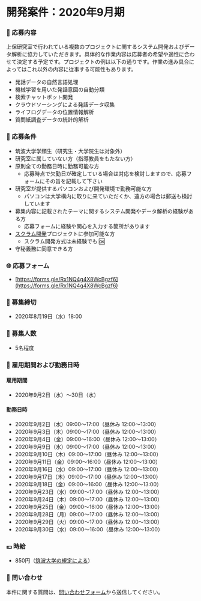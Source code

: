 # 開発案件：2020年9月期

### 🔖 応募内容

上保研究室で行われている複数のプロジェクトに関するシステム開発およびデータ解析に協力していただきます。具体的な作業内容は応募者の希望や適性に合わせて決定する予定です。プロジェクトの例は以下の通りです。作業の進み具合によってはこれ以外の内容に従事する可能性もあります。

* 発話データの自然言語処理
* 機械学習を用いた発話意図の自動分類
* 検索チャットボット開発
* クラウドソーシングによる発話データ収集
* ライフログデータの位置情報解析
* 質問紙調査データの統計的解析

### 🎯 応募条件

* 筑波大学学類生（研究生・大学院生は対象外）
* 研究室に属していない方（指導教員をもたない方）
* 原則全ての勤務日時に勤務可能な方
  * 応募時点で欠勤日が確定している場合は対応を検討しますので、応募フォームにその旨を記載して下さい
* 研究室が提供するパソコンおよび開発環境で勤務可能な方
  * パソコンは大学構内に取りに来ていただくか、遠方の場合は郵送も検討しています
* 募集内容に記載されたテーマに関するシステム開発やデータ解析の経験がある方
  * 応募フォームに経験や関心を入力する箇所があります
* [スクラム開発](https://ja.wikipedia.org/wiki/%E3%82%B9%E3%82%AF%E3%83%A9%E3%83%A0_%28%E3%82%BD%E3%83%95%E3%83%88%E3%82%A6%E3%82%A7%E3%82%A2%E9%96%8B%E7%99%BA%29)プロジェクトに参加可能な方
  * スクラム開発方式は未経験でも 🆗 
* 守秘義務に同意できる方

### 🌐 応募フォーム

* [https://forms.gle/Rx1NQ4g4X8WcBgzf6](https://forms.gle/Rx1NQ4g4X8WcBgzf6)

### 📆 募集締切

* 2020年8月19日（水）18:00

### 🔢 募集人数

* 5名程度

### 📆 雇用期間および勤務日時

#### 雇用期間

* 2020年9月2日（水）～30日（水）

#### 勤務日時

* 2020年9月2日（水）09:00～17:00（昼休み 12:00～13:00）
* 2020年9月3日（木）09:00～17:00（昼休み 12:00～13:00）
* 2020年9月4日（金）09:00～16:00（昼休み 12:00～13:00）
* 2020年9月9日（水）09:00～17:00（昼休み 12:00～13:00）
* 2020年9月10日（木）09:00～17:00（昼休み 12:00～13:00）
* 2020年9月11日（金）09:00～16:00（昼休み 12:00～13:00）
* 2020年9月16日（水）09:00～17:00（昼休み 12:00～13:00）
* 2020年9月17日（木）09:00～17:00（昼休み 12:00～13:00）
* 2020年9月18日（金）09:00～16:00（昼休み 12:00～13:00）
* 2020年9月23日（水）09:00～17:00（昼休み 12:00～13:00）
* 2020年9月24日（木）09:00～17:00（昼休み 12:00～13:00）
* 2020年9月25日（金）09:00～16:00（昼休み 12:00～13:00）
* 2020年9月28日（月）09:00～17:00（昼休み 12:00～13:00）
* 2020年9月29日（火）09:00～17:00（昼休み 12:00～13:00）
* 2020年9月30日（水）09:00～16:00（昼休み 12:00～13:00）

### 💴 時給

* 850円（[筑波大学の規定による](https://ut-jinzai-bank.tsukuba.ac.jp/employment/)）

### 🤔 問い合わせ

本件に関する質問は、[問い合わせフォーム](https://docs.google.com/forms/d/e/1FAIpQLSfP1uvgCakWdX89eMo-Bi4ZapCULwVt2DB8VrrNPCGuelUTng/viewform)から送信してください。



